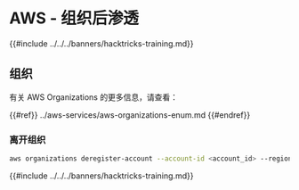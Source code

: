 # AWS - 组织后渗透

{{#include ../../../banners/hacktricks-training.md}}

## 组织

有关 AWS Organizations 的更多信息，请查看：

{{#ref}}
../aws-services/aws-organizations-enum.md
{{#endref}}

### 离开组织
```bash
aws organizations deregister-account --account-id <account_id> --region <region>
```
{{#include ../../../banners/hacktricks-training.md}}
